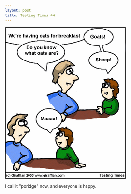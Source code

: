 ```yaml
---
layout: post
title: Testing Times 44
---
```

<img src="/images/tt0044.png">

I call it "poridge" now, and everyone is happy. 